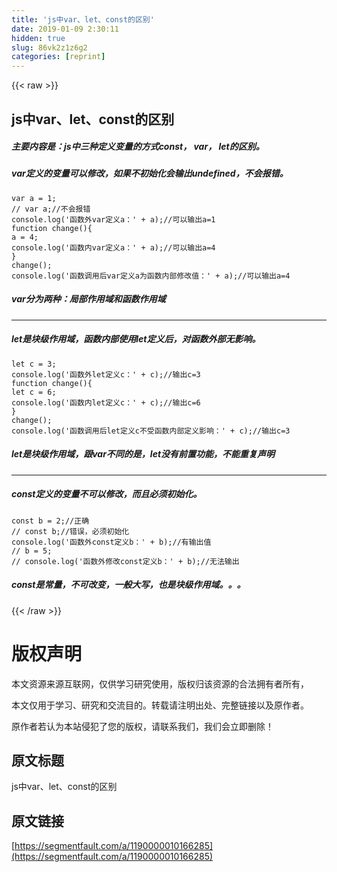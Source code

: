 ```yaml
---
title: 'js中var、let、const的区别' 
date: 2019-01-09 2:30:11
hidden: true
slug: 86vk2z1z6g2
categories: [reprint]
---
```


{{< raw >}}

                    
<h2 id="articleHeader0">js中var、let、const的区别</h2>
<h5>主要内容是：js中三种定义变量的方式const， var， let的区别。</h5>
<h5>var定义的变量可以修改，如果不初始化会输出undefined，不会报错。</h5>
<div class="widget-codetool" style="display:none;">
      <div class="widget-codetool--inner">
      <span class="selectCode code-tool" data-toggle="tooltip" data-placement="top" title="" data-original-title="全选"></span>
      <span type="button" class="copyCode code-tool" data-toggle="tooltip" data-placement="top" data-clipboard-text="var a = 1;
// var a;//不会报错
console.log('函数外var定义a：' + a);//可以输出a=1
function change(){
a = 4;
console.log('函数内var定义a：' + a);//可以输出a=4
} 
change();
console.log('函数调用后var定义a为函数内部修改值：' + a);//可以输出a=4" title="" data-original-title="复制"></span>
      <span type="button" class="saveToNote code-tool" data-toggle="tooltip" data-placement="top" title="" data-original-title="放进笔记"></span>
      </div>
      </div><pre class="javascript hljs"><code class="javascript"><span class="hljs-keyword">var</span> a = <span class="hljs-number">1</span>;
<span class="hljs-comment">// var a;//不会报错</span>
<span class="hljs-built_in">console</span>.log(<span class="hljs-string">'函数外var定义a：'</span> + a);<span class="hljs-comment">//可以输出a=1</span>
<span class="hljs-function"><span class="hljs-keyword">function</span> <span class="hljs-title">change</span>(<span class="hljs-params"></span>)</span>{
a = <span class="hljs-number">4</span>;
<span class="hljs-built_in">console</span>.log(<span class="hljs-string">'函数内var定义a：'</span> + a);<span class="hljs-comment">//可以输出a=4</span>
} 
change();
<span class="hljs-built_in">console</span>.log(<span class="hljs-string">'函数调用后var定义a为函数内部修改值：'</span> + a);<span class="hljs-comment">//可以输出a=4</span></code></pre>
<h5>var分为两种：局部作用域和函数作用域</h5>
<hr>
<h5>let是块级作用域，函数内部使用let定义后，对函数外部无影响。</h5>
<div class="widget-codetool" style="display:none;">
      <div class="widget-codetool--inner">
      <span class="selectCode code-tool" data-toggle="tooltip" data-placement="top" title="" data-original-title="全选"></span>
      <span type="button" class="copyCode code-tool" data-toggle="tooltip" data-placement="top" data-clipboard-text="let c = 3;
console.log('函数外let定义c：' + c);//输出c=3
function change(){
let c = 6;
console.log('函数内let定义c：' + c);//输出c=6
} 
change();
console.log('函数调用后let定义c不受函数内部定义影响：' + c);//输出c=3" title="" data-original-title="复制"></span>
      <span type="button" class="saveToNote code-tool" data-toggle="tooltip" data-placement="top" title="" data-original-title="放进笔记"></span>
      </div>
      </div><pre class="javascript hljs"><code class="javascript"><span class="hljs-keyword">let</span> c = <span class="hljs-number">3</span>;
<span class="hljs-built_in">console</span>.log(<span class="hljs-string">'函数外let定义c：'</span> + c);<span class="hljs-comment">//输出c=3</span>
<span class="hljs-function"><span class="hljs-keyword">function</span> <span class="hljs-title">change</span>(<span class="hljs-params"></span>)</span>{
<span class="hljs-keyword">let</span> c = <span class="hljs-number">6</span>;
<span class="hljs-built_in">console</span>.log(<span class="hljs-string">'函数内let定义c：'</span> + c);<span class="hljs-comment">//输出c=6</span>
} 
change();
<span class="hljs-built_in">console</span>.log(<span class="hljs-string">'函数调用后let定义c不受函数内部定义影响：'</span> + c);<span class="hljs-comment">//输出c=3</span></code></pre>
<h5>let是块级作用域，跟var不同的是，let没有前置功能，不能重复声明</h5>
<hr>
<h5>const定义的变量不可以修改，而且必须初始化。</h5>
<div class="widget-codetool" style="display:none;">
      <div class="widget-codetool--inner">
      <span class="selectCode code-tool" data-toggle="tooltip" data-placement="top" title="" data-original-title="全选"></span>
      <span type="button" class="copyCode code-tool" data-toggle="tooltip" data-placement="top" data-clipboard-text="const b = 2;//正确
// const b;//错误，必须初始化 
console.log('函数外const定义b：' + b);//有输出值
// b = 5;
// console.log('函数外修改const定义b：' + b);//无法输出 " title="" data-original-title="复制"></span>
      <span type="button" class="saveToNote code-tool" data-toggle="tooltip" data-placement="top" title="" data-original-title="放进笔记"></span>
      </div>
      </div><pre class="javascript hljs"><code class="javascript"><span class="hljs-keyword">const</span> b = <span class="hljs-number">2</span>;<span class="hljs-comment">//正确</span>
<span class="hljs-comment">// const b;//错误，必须初始化 </span>
<span class="hljs-built_in">console</span>.log(<span class="hljs-string">'函数外const定义b：'</span> + b);<span class="hljs-comment">//有输出值</span>
<span class="hljs-comment">// b = 5;</span>
<span class="hljs-comment">// console.log('函数外修改const定义b：' + b);//无法输出 </span></code></pre>
<h5>const是常量，不可改变，一般大写，也是块级作用域。。。</h5>

                
{{< /raw >}}

# 版权声明
本文资源来源互联网，仅供学习研究使用，版权归该资源的合法拥有者所有，

本文仅用于学习、研究和交流目的。转载请注明出处、完整链接以及原作者。

原作者若认为本站侵犯了您的版权，请联系我们，我们会立即删除！

## 原文标题
js中var、let、const的区别

## 原文链接
[https://segmentfault.com/a/1190000010166285](https://segmentfault.com/a/1190000010166285)

